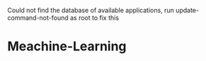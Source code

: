 Could not find the database of available applications, run update-command-not-found as root to fix this
# Meachine-Learning
